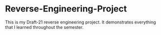 # Reverse-Engineering-Project
This is my Draft-21 reverse engineering project. It demonstrates everything that I learned throughout the semester.
